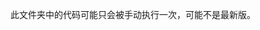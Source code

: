 <!--
 * @Author: LetMeFly
 * @Date: 2024-12-15 18:11:53
 * @LastEditors: LetMeFly.xyz
 * @LastEditTime: 2024-12-15 18:12:09
-->
此文件夹中的代码可能只会被手动执行一次，可能不是最新版。
